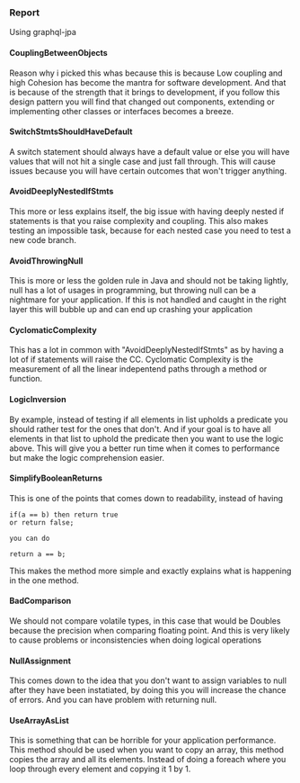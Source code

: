 ### Report

Using graphql-jpa

#### CouplingBetweenObjects
Reason why i picked this whas because this is because Low coupling and high Cohesion has become the mantra for software development. And that is because of the strength that it brings to development, if you follow this design pattern you will find that changed out components, extending or implementing other classes or interfaces becomes a breeze. 

#### SwitchStmtsShouldHaveDefault
A switch statement should always have a default value or else you will have values that will not hit a single case and just fall through. This will cause issues because you will have certain outcomes that won't trigger anything.

#### AvoidDeeplyNestedIfStmts
This more or less explains itself, the big issue with having deeply nested if statements is that you raise complexity and coupling. This also makes testing an impossible task, because for each nested case you need to test a new code branch. 

#### AvoidThrowingNull
This is more or less the golden rule in Java and should not be taking lightly, null has a lot of usages in programming, but throwing null can be a nightmare for your application. If this is not handled and caught in the right layer this will bubble up and can end up crashing your application

#### CyclomaticComplexity
This has a lot in common with "AvoidDeeplyNestedIfStmts" as by having a lot of if statements will raise the CC. Cyclomatic Complexity is the measurement of all the linear indepentend paths through a method or function. 

#### LogicInversion
By example, instead of testing if all elements in list upholds a predicate you should rather test for the ones that don't. And if your goal is to have all elements in that list to uphold the predicate then you want to use the logic above. This will give you a better run time when it comes to performance but make the logic comprehension easier. 

#### SimplifyBooleanReturns
This is one of the points that comes down to readability, instead of having 
```
if(a == b) then return true
or return false;

you can do 

return a == b;
```
This makes the method more simple and exactly explains what is happening in the one method.

#### BadComparison
We should not compare volatile types, in this case that would be Doubles because the precision when comparing floating point. And this is very likely to cause problems or inconsistencies when doing logical operations

#### NullAssignment
This comes down to the idea that you don't want to assign variables to null after they have been instatiated, by doing this you will increase the chance of errors. And you can have problem with returning null. 

#### UseArrayAsList
This is something that can be horrible for your application performance. This method should be used when you want to copy an array, this method copies the array and all its elements. Instead of doing a foreach where you loop through every element and copying it 1 by 1. 
